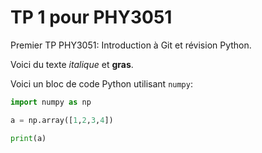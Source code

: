 <!-- Ceci est un commentaire markdown et ne sera pas visible sur GitHub -->
<!-- "#" Indique qu'il s'agit d'un titre. -->
# TP 1 pour PHY3051
Premier TP PHY3051: Introduction à Git et révision Python.

Voici du texte _italique_ et **gras**.

Voici un bloc de code Python utilisant `numpy`:

<!-- Enlever les barres obliques -->
```python
import numpy as np

a = np.array([1,2,3,4])

print(a)
```
